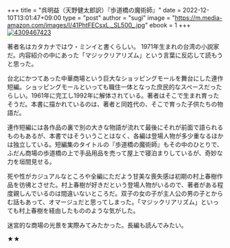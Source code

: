+++
title = "呉明益（天野健太郎訳）『歩道橋の魔術師』"
date = 2022-12-10T13:01:47+09:00
type = "post"
author = "sugi"
image = "https://m.media-amazon.com/images/I/41PhtFECsxL._SL500_.jpg"
ebook = 1
+++
<a href="https://www.amazon.co.jp/dp/4309467423/?tag=chezsugi-22" target="_blank"><img src="https://m.media-amazon.com/images/I/41PhtFECsxL._SL500_.jpg" alt="4309467423" border="0" class="alignleft" /></a>

著者名はカタカナではウ・ミンイと書くらしい。 1971年生まれの台湾の小説家だ。内容紹介の中にあった「マジックリアリズム」という言葉に反応して読もうと思った。

台北にかつてあった中華商場という巨大なショッピングモールを舞台にした連作短編。ショッピングモールといっても職住一体となった庶民的なスペースだったらしい。1961年に完工し1992年に解体されている。著者はそこで生まれ育ったそうだ。本書に描かれているのは、著者と同姓代の、そこで育った子供たちの物語だ。

連作短編には各作品の裏で別の大きな物語が流れて最後にそれが前面で語られるものもあるが、本書ではそういうことはなく、各編は登場人物が多少重なるほかは独立している。短編集のタイトルの『歩道橋の魔術師』もその中のひとりで、ふだん商場の歩道橋の上で手品用品を売って屋上で寝泊まりしているが、奇妙な力を垣間見せる。

死や性がカジュアルなところや全編にただよう甘美な喪失感は初期の村上春樹作品を彷彿とさせた。村上春樹が好きだという登場人物がいるので、著者がある程度親しんでいるのは間違いないところだ。双子の女の子が主人公の男の子とからむ話もあって、オマージュだと思ってしまった。「マジックリアリズム」といっても村上春樹を経由したもののような気がした。

迷宮的な商場の光景を実際みてみたかった。長編も読んでみたい。

★★